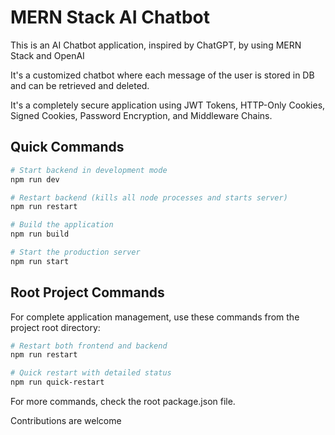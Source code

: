 # MERN Stack AI Chatbot

This is an AI Chatbot application, inspired by ChatGPT, by using MERN Stack and OpenAI

It's a customized chatbot where each message of the user is stored in DB and can be retrieved and deleted.

It's a completely secure application using JWT Tokens, HTTP-Only Cookies, Signed Cookies, Password Encryption, and Middleware Chains.

## Quick Commands

```bash
# Start backend in development mode
npm run dev

# Restart backend (kills all node processes and starts server)
npm run restart

# Build the application
npm run build

# Start the production server
npm run start
```

## Root Project Commands

For complete application management, use these commands from the project root directory:

```bash
# Restart both frontend and backend
npm run restart

# Quick restart with detailed status
npm run quick-restart
```

For more commands, check the root package.json file.

Contributions are welcome

